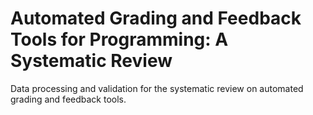 # Automated Grading and Feedback Tools for Programming: A Systematic Review

Data processing and validation for the systematic review on automated grading and feedback tools.